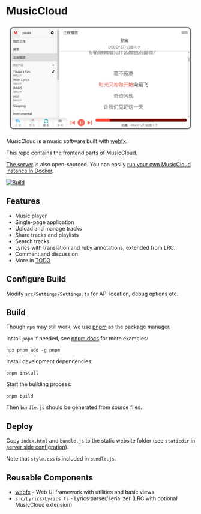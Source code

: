# MusicCloud

![](./resources/playing.jpg)

MusicCloud is a music software built with [webfx](https://github.com/lideming/webfx).

This repo contains the frontend parts of MusicCloud.

[The server](https://github.com/lideming/MusicCloudServer) is also open-sourced.
You can easily [run your own MusicCloud instance in Docker](https://github.com/lideming/MusicCloudServer#run-in-docker-).

[![Build](https://github.com/lideming/MusicCloud/actions/workflows/main.yml/badge.svg)](https://github.com/lideming/MusicCloud/actions/workflows/main.yml)


## Features

* Music player
* Single-page application
* Upload and manage tracks
* Share tracks and playlists
* Search tracks
* Lyrics with translation and ruby annotations, extended from LRC.
* Comment and discussion
* More in [TODO](https://github.com/lideming/MusicCloud/projects/1)


## Configure Build

Modify `src/Settings/Settings.ts` for API location, debug options etc.


## Build

Though `npm` may still work, we use [pnpm](https://pnpm.io/) as the package manager.

Install `pnpm` if needed, see [pnpm docs](https://pnpm.io/installation) for more examples:

```
npx pnpm add -g pnpm
```

Install development dependencies:

```
pnpm install
```

Start the building process:

```
pnpm build
```

Then `bundle.js` should be generated from source files.


## Deploy

Copy `index.html` and `bundle.js` to the static website folder (see `staticdir` in [server side configration](https://github.com/lideming/MusicCloudServer/blob/master/appsettings.json)).

Note that `style.css` is included in `bundle.js`.


## Reusable Components

* [webfx](https://github.com/lideming/webfx) - Web UI framework with utilities and basic views
* `src/Lyrics/Lyrics.ts` - Lyrics parser/serializer (LRC with optional MusicCloud extension)
